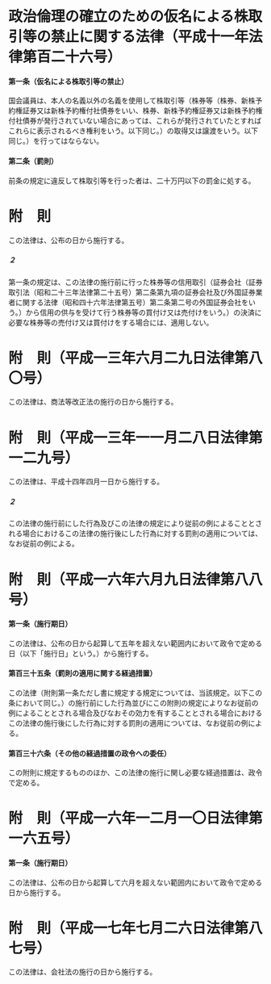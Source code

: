 # 政治倫理の確立のための仮名による株取引等の禁止に関する法律（平成十一年法律第百二十六号）
#### 第一条（仮名による株取引等の禁止）
国会議員は、本人の名義以外の名義を使用して株取引等（株券等（株券、新株予約権証券又は新株予約権付社債券をいい、株券、新株予約権証券又は新株予約権付社債券が発行されていない場合にあっては、これらが発行されていたとすればこれらに表示されるべき権利をいう。以下同じ。）の取得又は譲渡をいう。以下同じ。）を行ってはならない。
#### 第二条（罰則）
前条の規定に違反して株取引等を行った者は、二十万円以下の罰金に処する。
# 附　則
この法律は、公布の日から施行する。
##### ２
第一条の規定は、この法律の施行前に行った株券等の信用取引（証券会社（証券取引法（昭和二十三年法律第二十五号）第二条第九項の証券会社及び外国証券業者に関する法律（昭和四十六年法律第五号）第二条第二号の外国証券会社をいう。）から信用の供与を受けて行う株券等の買付け又は売付けをいう。）の決済に必要な株券等の売付け又は買付けをする場合には、適用しない。
# 附　則（平成一三年六月二九日法律第八〇号）
この法律は、商法等改正法の施行の日から施行する。
# 附　則（平成一三年一一月二八日法律第一二九号）
この法律は、平成十四年四月一日から施行する。
##### ２
この法律の施行前にした行為及びこの法律の規定により従前の例によることとされる場合におけるこの法律の施行後にした行為に対する罰則の適用については、なお従前の例による。
# 附　則（平成一六年六月九日法律第八八号）
#### 第一条（施行期日）
この法律は、公布の日から起算して五年を超えない範囲内において政令で定める日（以下「施行日」という。）から施行する。
#### 第百三十五条（罰則の適用に関する経過措置）
この法律（附則第一条ただし書に規定する規定については、当該規定。以下この条において同じ。）の施行前にした行為並びにこの附則の規定によりなお従前の例によることとされる場合及びなおその効力を有することとされる場合におけるこの法律の施行後にした行為に対する罰則の適用については、なお従前の例による。
#### 第百三十六条（その他の経過措置の政令への委任）
この附則に規定するもののほか、この法律の施行に関し必要な経過措置は、政令で定める。
# 附　則（平成一六年一二月一〇日法律第一六五号）
#### 第一条（施行期日）
この法律は、公布の日から起算して六月を超えない範囲内において政令で定める日から施行する。
# 附　則（平成一七年七月二六日法律第八七号）
この法律は、会社法の施行の日から施行する。

